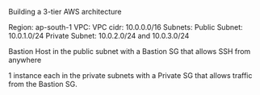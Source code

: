 Building a 3-tier AWS architecture

Region: ap-south-1
VPC:
VPC cidr: 10.0.0.0/16
Subnets:
Public Subnet: 10.0.1.0/24
Private Subnet: 10.0.2.0/24 and 10.0.3.0/24

Bastion Host in the public subnet with a Bastion SG that allows SSH from anywhere

1 instance each in the private subnets with a Private SG that allows traffic from the Bastion SG.

